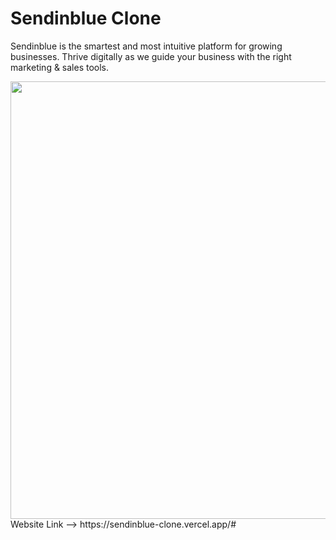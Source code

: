 # Sendinblue Clone
<p>Sendinblue is the smartest and most intuitive platform for growing businesses. Thrive digitally as we guide your business with the right marketing & sales tools.</p>

<img width="700px"   src="https://i.imgur.com/Uw7CRWg.png"/>
Website Link --> https://sendinblue-clone.vercel.app/#
